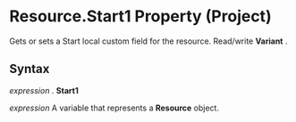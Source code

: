 
# Resource.Start1 Property (Project)

Gets or sets a Start local custom field for the resource. Read/write  **Variant** .


## Syntax

 _expression_ . **Start1**

 _expression_ A variable that represents a **Resource** object.

